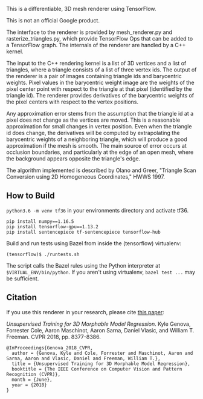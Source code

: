 This is a differentiable, 3D mesh renderer using TensorFlow.

This is not an official Google product.

The interface to the renderer is provided by mesh_renderer.py and
rasterize_triangles.py, which provide TensorFlow Ops that can be added to a
TensorFlow graph. The internals of the renderer are handled by a C++ kernel.

The input to the C++ rendering kernel is a list of 3D vertices and a list of
triangles, where a triangle consists of a list of three vertex ids. The
output of the renderer is a pair of images containing triangle ids and
barycentric weights. Pixel values in the barycentric weight image are the
weights of the pixel center point with respect to the triangle at that pixel
(identified by the triangle id). The renderer provides derivatives of the
barycentric weights of the pixel centers with respect to the vertex
positions.

Any approximation error stems from the assumption that the triangle id at a
pixel does not change as the vertices are moved. This is a reasonable
approximation for small changes in vertex position. Even when the triangle id
does change, the derivatives will be computed by extrapolating the barycentric
weights of a neighboring triangle, which will produce a good approximation if
the mesh is smooth. The main source of error occurs at occlusion boundaries, and
particularly at the edge of an open mesh, where the background appears opposite
the triangle's edge.

The algorithm implemented is described by Olano and Greer, "Triangle Scan
Conversion using 2D Homogeneous Coordinates," HWWS 1997.

How to Build
------------

`python3.6 -m venv tf36` in your environments directory and activate tf36.
```
pip install numpy==1.16.5
pip install tensorflow-gpu==1.13.2
pip install sentencepiece tf-sentencepiece tensorflow-hub
```

Build and run tests using Bazel from inside the (tensorflow) virtualenv:

`(tensorflow)$ ./runtests.sh`

The script calls the Bazel rules using the Python interpreter at
`$VIRTUAL_ENV/bin/python`. If you aren't using virtualenv, `bazel test ...` may
be sufficient.

Citation
--------

If you use this renderer in your research, please cite [this paper](http://openaccess.thecvf.com/content_cvpr_2018/html/Genova_Unsupervised_Training_for_CVPR_2018_paper.html "CVF Version"):

*Unsupervised Training for 3D Morphable Model Regression*. Kyle Genova, Forrester Cole, Aaron Maschinot, Aaron Sarna, Daniel Vlasic, and William T. Freeman. CVPR 2018, pp. 8377-8386.

```
@InProceedings{Genova_2018_CVPR,
  author = {Genova, Kyle and Cole, Forrester and Maschinot, Aaron and Sarna, Aaron and Vlasic, Daniel and Freeman, William T.},
  title = {Unsupervised Training for 3D Morphable Model Regression},
  booktitle = {The IEEE Conference on Computer Vision and Pattern Recognition (CVPR)},
  month = {June},
  year = {2018}
}
```
